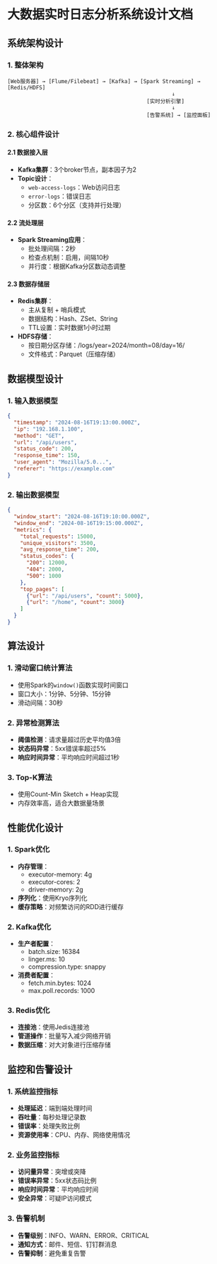 # 大数据实时日志分析系统设计文档

## 系统架构设计

### 1. 整体架构
```
[Web服务器] → [Flume/Filebeat] → [Kafka] → [Spark Streaming] → [Redis/HDFS]
                                                    ↓
                                            [实时分析引擎]
                                                    ↓
                                            [告警系统] → [监控面板]
```

### 2. 核心组件设计

#### 2.1 数据接入层
- **Kafka集群**：3个broker节点，副本因子为2
- **Topic设计**：
  - `web-access-logs`：Web访问日志
  - `error-logs`：错误日志
  - 分区数：6个分区（支持并行处理）

#### 2.2 流处理层
- **Spark Streaming应用**：
  - 批处理间隔：2秒
  - 检查点机制：启用，间隔10秒
  - 并行度：根据Kafka分区数动态调整

#### 2.3 数据存储层
- **Redis集群**：
  - 主从复制 + 哨兵模式
  - 数据结构：Hash、ZSet、String
  - TTL设置：实时数据1小时过期
- **HDFS存储**：
  - 按日期分区存储：/logs/year=2024/month=08/day=16/
  - 文件格式：Parquet（压缩存储）

## 数据模型设计

### 1. 输入数据模型
```json
{
  "timestamp": "2024-08-16T19:13:00.000Z",
  "ip": "192.168.1.100",
  "method": "GET",
  "url": "/api/users",
  "status_code": 200,
  "response_time": 150,
  "user_agent": "Mozilla/5.0...",
  "referer": "https://example.com"
}
```

### 2. 输出数据模型
```json
{
  "window_start": "2024-08-16T19:10:00.000Z",
  "window_end": "2024-08-16T19:15:00.000Z",
  "metrics": {
    "total_requests": 15000,
    "unique_visitors": 3500,
    "avg_response_time": 200,
    "status_codes": {
      "200": 12000,
      "404": 2000,
      "500": 1000
    },
    "top_pages": [
      {"url": "/api/users", "count": 5000},
      {"url": "/home", "count": 3000}
    ]
  }
}
```

## 算法设计

### 1. 滑动窗口统计算法
- 使用Spark的`window()`函数实现时间窗口
- 窗口大小：1分钟、5分钟、15分钟
- 滑动间隔：30秒

### 2. 异常检测算法
- **阈值检测**：请求量超过历史平均值3倍
- **状态码异常**：5xx错误率超过5%
- **响应时间异常**：平均响应时间超过1秒

### 3. Top-K算法
- 使用Count-Min Sketch + Heap实现
- 内存效率高，适合大数据量场景

## 性能优化设计

### 1. Spark优化
- **内存管理**：
  - executor-memory: 4g
  - executor-cores: 2
  - driver-memory: 2g
- **序列化**：使用Kryo序列化
- **缓存策略**：对频繁访问的RDD进行缓存

### 2. Kafka优化
- **生产者配置**：
  - batch.size: 16384
  - linger.ms: 10
  - compression.type: snappy
- **消费者配置**：
  - fetch.min.bytes: 1024
  - max.poll.records: 1000

### 3. Redis优化
- **连接池**：使用Jedis连接池
- **管道操作**：批量写入减少网络开销
- **数据压缩**：对大对象进行压缩存储

## 监控和告警设计

### 1. 系统监控指标
- **处理延迟**：端到端处理时间
- **吞吐量**：每秒处理记录数
- **错误率**：处理失败比例
- **资源使用率**：CPU、内存、网络使用情况

### 2. 业务监控指标
- **访问量异常**：突增或突降
- **错误率异常**：5xx状态码比例
- **响应时间异常**：平均响应时间
- **安全异常**：可疑IP访问模式

### 3. 告警机制
- **告警级别**：INFO、WARN、ERROR、CRITICAL
- **通知方式**：邮件、短信、钉钉群消息
- **告警抑制**：避免重复告警
